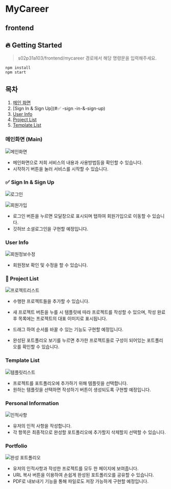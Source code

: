 # MyCareer

## frontend

## 🔥 Getting Started
> s02p31a103/frontend/mycareer 경로에서 해당 명령문을 입력해주세요.
```
npm install
npm start
```

## 목차
1. [메인 화면](#메인화면-(main)) <br/>
2. [Sign In & Sign Up](#✅ -sign -in-&-sign-up) <br/>
3. [User Info](#user-info) <br/>
4. [Project List](#project-list) <br/>
5. [Template List](#template-list) <br/>

### 메인화면 (Main)

![메인화면](./capture/메인.PNG)

- 메인화면으로 저희 서비스의 내용과 사용방법등을 확인할 수 있습니다.
- 시작하기 버튼을 눌러 서비스를 시작할 수 있습니다.

### ✅ Sign In & Sign Up

![로그인](./capture/로그인.PNG)

![회원가입](./capture/회원가입.PNG)

- 로그인 버튼을 누르면 모달창으로 표시되며 탭하여 회원가입으로 이동할 수 있습니다.
- 깃허브 소셜로그인을 구현할 예정입니다.

### User Info

![회원정보수정](./capture/회원정보.PNG)

- 회원정보 확인 및 수정을 할 수 있습니다.

### 🎨 Project List

![프로젝트리스트](./capture/프로젝트리스트.PNG)

- 수행한 프로젝트들을 추가할 수 있습니다.
- 새 프로젝트 버튼을 누를 시 템플릿에 따라 프로젝트를 작성할 수 있으며, 작성 완료 후 목록에는 프로젝트의 대표 이미지로 표시됩니다.
- 드래그 하여 순서를 바꿀 수 있는 기능도 구현할 예정입니다.

- 완성된 포트폴리오 보기를 누르면 추가한 프로젝트들로 구성이 되어있는 포트폴리오를 확인할 수 있습니다.

### Template List

![템플릿리스트](./capture/templateList.JPG)
- 프로젝트를 포트폴리오에 추가하기 위해 템플릿을 선택합니다.
- 원하는 템플릿을 선택하면 작성하기 버튼이 생성되도록 구현할 예정입니다.

### Personal Information

![인적사항](./capture/personal.JPG)
- 유저의 인적 사항을 작성합니다.
- 각 항목은 최종적으로 완성할 포트폴리오에 추가할지 삭제할지 선택할 수 있습니다.

### Portfolio

![완성 포트폴리오](./capture/portfolio.JPG)
- 유저의 인적사항과 작성한 프로젝트를 모두 한 페이지에 보여줍니다.
- URL 복사 버튼을 이용하여 손쉽게 완성된 포트폴리오를 공유할 수 있습니다.
- PDF로 내보내기 기능을 통해 파일로도 저장 가능하게 구현할 예정입니다.
